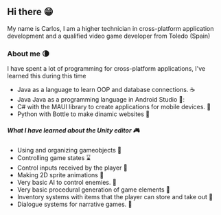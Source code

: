 ## Hi there :grin:

My name is Carlos, I am a higher technician in cross-platform application development and a qualified video game developer from Toledo (Spain)

### About me :waning_crescent_moon:
I have spent a lot of programming for cross-platform applications, I've learned this during this time

- Java as a language to learn OOP and database connections. :coffee:
- Java Java as a programming language in Android Studio 📱:
- C# with the MAUI library to create applications for mobile devices. :palm_tree: 
- Python with Bottle to make dinamic websites :sake:

##### What I have learned about the Unity editor  :video_game:
- Using and organizing gameobjects :pill:
- Controlling game states :hourglass:
- Control inputs received by the player :gun:
- Making 2D sprite animations :running:
- Very basic AI to control enemies. :space_invader:
- Very basic procedural generation of game elements :mount_fuji:
- Inventory systems with items that the player can store and take out :open_file_folder:
- Dialogue systems for narrative games. :closed_book:
